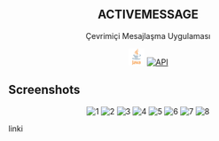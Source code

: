 <h2 align="center">ACTIVEMESSAGE</h2>
<p align="center">  
Çevrimiçi Mesajlaşma Uygulaması<br>
 <p align="center">
 <img  alt="Java" width="30px" src="https://raw.githubusercontent.com/github/explore/80688e429a7d4ef2fca1e82350fe8e3517d3494d/topics/java/java.png" />
 <a href="https://android-arsenal.com/api?level=23"><img alt="API" src="https://img.shields.io/badge/API-23%2B-brightgreen.svg?style=flat"/></a>
  </p>
  
  
  
  ## Screenshots
<p align="center">
 
  
  
  
  
  <img  alt="1" width="200px" src="https://user-images.githubusercontent.com/49868097/185794711-c8f1f431-b349-44be-a994-edca152e2b31.png"/>
  <img  alt="2" width="200px"  src="https://user-images.githubusercontent.com/49868097/185794769-cb37158e-9b17-452e-ad8f-ff648dbf529f.png"/>
  <img  alt="3" width="200px"  src="https://user-images.githubusercontent.com/49868097/185794800-c70f5c4d-14b7-46c6-8f21-52816df2caa1.png"/>
  <img  alt="4" width="200px"  src="https://user-images.githubusercontent.com/49868097/185794803-d8d21b9f-3c99-4de5-8e94-bc1068324617.png"/>
  <img  alt="5" width="200px"  src="https://user-images.githubusercontent.com/49868097/185794811-3aad59de-8531-4a06-be3a-cd45249c3f9d.png"/>
  <img  alt="6" width="200px"  src="https://user-images.githubusercontent.com/49868097/185794814-39c3d861-9fd1-4992-8c86-2a8401058071.png"/>
  <img  alt="7" width="200px"  src="https://user-images.githubusercontent.com/49868097/185794818-d8b54761-44fb-4e9c-94e4-aa8dd7c591f0.png"/>
  <img  alt="8" width="200px"  src="https://user-images.githubusercontent.com/49868097/185794822-7a22482e-d5dc-4185-9562-7c70b858de9f.png"/>
 
 
 
 
 
linki




</br>
